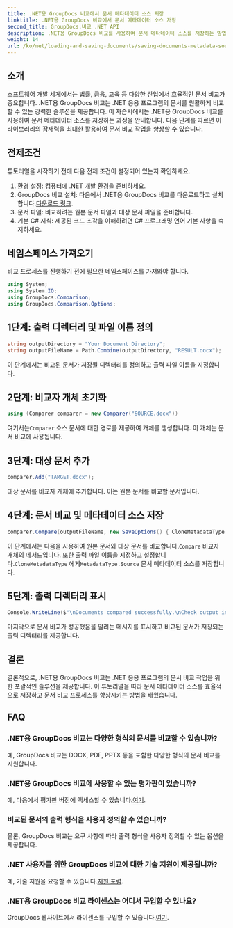 ```yaml
---
title: .NET용 GroupDocs 비교에서 문서 메타데이터 소스 저장
linktitle: .NET용 GroupDocs 비교에서 문서 메타데이터 소스 저장
second_title: GroupDocs.비교 .NET API
description: .NET용 GroupDocs 비교를 사용하여 문서 메타데이터 소스를 저장하는 방법을 알아보세요. .NET에서 원활한 문서 비교를 위해 단계별 가이드를 따르세요.
weight: 14
url: /ko/net/loading-and-saving-documents/saving-documents-metadata-source/
---
```

## 소개
소프트웨어 개발 세계에서는 법률, 금융, 교육 등 다양한 산업에서 효율적인 문서 비교가 중요합니다. .NET용 GroupDocs 비교는 .NET 응용 프로그램의 문서를 원활하게 비교할 수 있는 강력한 솔루션을 제공합니다. 이 자습서에서는 .NET용 GroupDocs 비교를 사용하여 문서 메타데이터 소스를 저장하는 과정을 안내합니다. 다음 단계를 따르면 이 라이브러리의 잠재력을 최대한 활용하여 문서 비교 작업을 향상할 수 있습니다.
## 전제조건
튜토리얼을 시작하기 전에 다음 전제 조건이 설정되어 있는지 확인하세요.
1. 환경 설정: 컴퓨터에 .NET 개발 환경을 준비하세요.
2.  GroupDocs 비교 설치: 다음에서 .NET용 GroupDocs 비교를 다운로드하고 설치합니다.[다운로드 링크](https://releases.groupdocs.com/comparison/net/).
3. 문서 파일: 비교하려는 원본 문서 파일과 대상 문서 파일을 준비합니다.
4. 기본 C# 지식: 제공된 코드 조각을 이해하려면 C# 프로그래밍 언어 기본 사항을 숙지하세요.

## 네임스페이스 가져오기
비교 프로세스를 진행하기 전에 필요한 네임스페이스를 가져와야 합니다.
```csharp
using System;
using System.IO;
using GroupDocs.Comparison;
using GroupDocs.Comparison.Options;
```

## 1단계: 출력 디렉터리 및 파일 이름 정의
```csharp
string outputDirectory = "Your Document Directory";
string outputFileName = Path.Combine(outputDirectory, "RESULT.docx");
```
이 단계에서는 비교된 문서가 저장될 디렉터리를 정의하고 출력 파일 이름을 지정합니다.
## 2단계: 비교자 개체 초기화
```csharp
using (Comparer comparer = new Comparer("SOURCE.docx"))
```
 여기서는`Comparer` 소스 문서에 대한 경로를 제공하여 개체를 생성합니다. 이 개체는 문서 비교에 사용됩니다.
## 3단계: 대상 문서 추가
```csharp
comparer.Add("TARGET.docx");
```
대상 문서를 비교자 개체에 추가합니다. 이는 원본 문서를 비교할 문서입니다.
## 4단계: 문서 비교 및 메타데이터 소스 저장
```csharp
comparer.Compare(outputFileName, new SaveOptions() { CloneMetadataType = MetadataType.Source });
```
 이 단계에서는 다음을 사용하여 원본 문서와 대상 문서를 비교합니다.`Compare` 비교자 개체의 메서드입니다. 또한 출력 파일 이름을 지정하고 설정합니다.`CloneMetadataType` 에게`MetadataType.Source` 문서 메타데이터 소스를 저장합니다.
## 5단계: 출력 디렉터리 표시
```csharp
Console.WriteLine($"\nDocuments compared successfully.\nCheck output in {outputDirectory}.");
```
마지막으로 문서 비교가 성공했음을 알리는 메시지를 표시하고 비교된 문서가 저장되는 출력 디렉터리를 제공합니다.

## 결론
결론적으로, .NET용 GroupDocs 비교는 .NET 응용 프로그램의 문서 비교 작업을 위한 포괄적인 솔루션을 제공합니다. 이 튜토리얼을 따라 문서 메타데이터 소스를 효율적으로 저장하고 문서 비교 프로세스를 향상시키는 방법을 배웠습니다.
## FAQ
### .NET용 GroupDocs 비교는 다양한 형식의 문서를 비교할 수 있습니까?
예, GroupDocs 비교는 DOCX, PDF, PPTX 등을 포함한 다양한 형식의 문서 비교를 지원합니다.
### .NET용 GroupDocs 비교에 사용할 수 있는 평가판이 있습니까?
 예, 다음에서 평가판 버전에 액세스할 수 있습니다.[여기](https://releases.groupdocs.com/).
### 비교된 문서의 출력 형식을 사용자 정의할 수 있습니까?
물론, GroupDocs 비교는 요구 사항에 따라 출력 형식을 사용자 정의할 수 있는 옵션을 제공합니다.
### .NET 사용자를 위한 GroupDocs 비교에 대한 기술 지원이 제공됩니까?
 예, 기술 지원을 요청할 수 있습니다.[지원 포럼](https://forum.groupdocs.com/c/comparison/12).
### .NET용 GroupDocs 비교 라이센스는 어디서 구입할 수 있나요?
 GroupDocs 웹사이트에서 라이센스를 구입할 수 있습니다.[여기](https://purchase.groupdocs.com/buy).